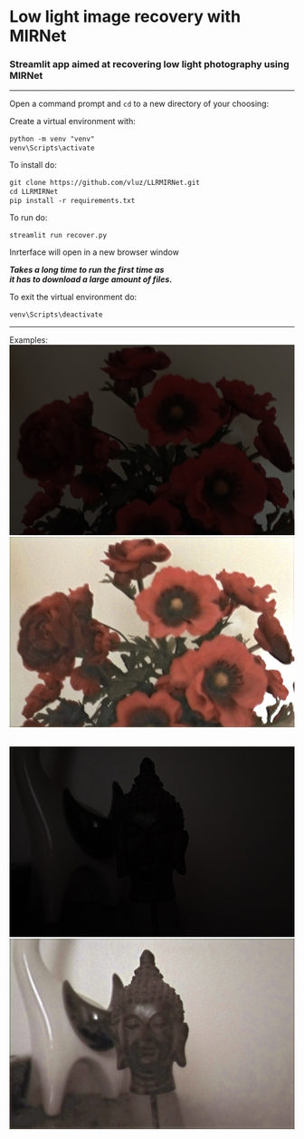 # Low light image recovery with MIRNet

### Streamlit app aimed at recovering low light photography using MIRNet

<hr>

Open a command prompt and `cd` to a new directory of your choosing:

Create a virtual environment with:
```
python -m venv "venv"
venv\Scripts\activate
```

To install do:
```
git clone https://github.com/vluz/LLRMIRNet.git
cd LLRMIRNet
pip install -r requirements.txt
```

To run do:<br>
```
streamlit run recover.py
``` 

Inrterface will open in a new browser window

***Takes a long time to run the first time as*** 
<br>
***it has to download a large amount of files.***

To exit the virtual environment do:
```
venv\Scripts\deactivate
```

<hr>

Examples:
<br>
<img src="test1.jpg">
<img src="out1.jpg">

<br>

<img src="test2.jpg">
<img src="out2.jpg">
<br>
